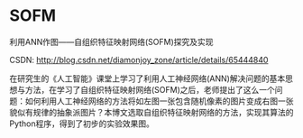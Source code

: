 # SOFM

利用ANN作图——自组织特征映射网络(SOFM)探究及实现

CSDN: http://blog.csdn.net/diamonjoy_zone/article/details/65444840

在研究生的《人工智能》课堂上学习了利用人工神经网络(ANN)解决问题的基本思想与方法，在学习了自组织特征映射网络(SOFM)之后，老师提出了这么一个问题：如何利用人工神经网络的方法将如左图一张包含随机像素的图片变成右图一张貌似有规律的抽象派图片？本博文选取自组织特征映射网络的方法，实现其算法的Python程序，得到了初步的实验效果图。
